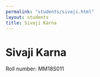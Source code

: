 ```yaml
---
permalink: "students/sivaji.html"
layout: students
title: Sivaji Karna
---
```

# Sivaji Karna

Roll number: MM18S011

